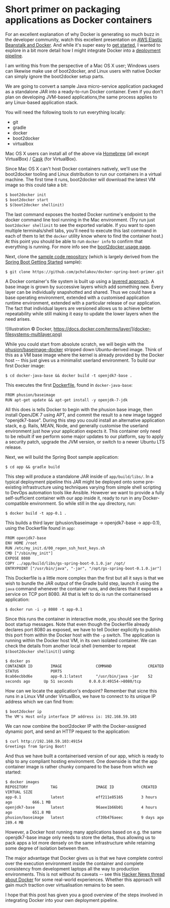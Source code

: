 Short primer on packaging applications as Docker containers
===========================================================

For an excellent explanation of why Docker is generating so much buzz in the developer community, watch this excellent presentation on [AWS Elastic Beanstalk and Docker](https://www.youtube.com/watch?v=OzLXj2W2Rss). And while it's super easy to [get started](https://docker.com/tryit/), I wanted to explore in a bit more detail how I might integrate Docker into a [deployment pipeline](http://martinfowler.com/bliki/DeploymentPipeline.html).

I am writing this from the perspective of a Mac OS X user; Windows users can likewise make use of boot2docker, and Linux users with native Docker can simply ignore the boot2docker setup parts.

We are going to convert a sample Java micro-service application packaged as a standalone JAR into a ready-to-run Docker container. Even if you don't plan on developing JVM-based applications,the same process applies to any Linux-based application stack.

You will need the following tools to run everything locally:

 * git
 * gradle
 * docker
 * boot2docker
 * virtualbox

Mac OS X users can install all of the above via [Homebrew](http://brew.sh) (all except VirtualBox) / [Cask](http://caskroom.io) (for VirtualBox).

Since Mac OS X can't host Docker containers natively, we'll use the boot2docker tooling and Linux distribution to run our containers in a virtual machine. The first time it runs, boot2docker will download the latest VM image so this could take a bit:

    $ boot2docker init
    $ boot2docker start
    $ $(boot2docker shellinit)

The last command exposes the hosted Docker runtime's endpoint to the docker command line tool running in the Mac environment. (Try run just ```boot2docker shellinit``` to see the exported variable. If you want to open multiple terminals/shell tabs, you'll need to execute this last command in each of them to let the ```docker``` utility know where to find the container host.) At this point you should be able to run ```docker info``` to confirm that everything is running. For more info see the [boot2docker usage page](https://docs.docker.com/installation/mac/).

Next, clone the [sample code repository](https://github.com/pcholakov/docker-spring-boot-primer) (which is largely derived from the [Spring Boot Getting Started](http://spring.io/guides/gs/spring-boot/) sample):

    $ git clone https://github.com/pcholakov/docker-spring-boot-primer.git

A Docker container's file system is built up using a [layered approach](https://docs.docker.com/terms/layer/). A base image is grown by successive layers which add something new. Every layer can be individually snapshotted and shared. Thus we could have a base operating environment, extended with a customised application runtime environment, extended with a particular release of our application. The fact that individual layers are versioned allows us to achieve better repeatability while still making it easy to update the lower layers when the need arises.

![Illustration &copy; Docker, https://docs.docker.com/terms/layer/](docker-filesystems-multilayer.png)

While you could start from absolute scratch, we will begin with the [phusion/baseimage-docker](http://phusion.github.io/baseimage-docker/) stripped down Ubuntu-derived image. Think of this as a VM base image where the kernel is already provided by the Docker host -- this just gives us a minimalist userland environment. To build our first Docker image:

    $ cd docker-java-base && docker build -t openjdk7-base .

This executes the first [Dockerfile](https://docs.docker.com/reference/builder/), found in ```docker-java-base```:

	FROM phusion/baseimage
	RUN apt-get update && apt-get install -y openjdk-7-jdk

All this does is tells Docker to begin with the phusion base image, then install OpenJDK 7 using APT, and commit the result to a new image tagged "openjdk7-base". During this step you could install an alternative application stack, e.g. Rails, MEAN, Node, and generally customise the userland environment just how your application expects it. This container only need to be rebuilt if we perform some major updates to our platform, say to apply a security patch, upgrade the JVM version, or switch to a newer Ubuntu LTS release.

Next, we will build the Spring Boot sample application:

    $ cd app && gradle build

This step will produce a standalone JAR inside of ```app/build/libs/```. In a typical deployment pipeline this JAR might be deployed onto some pre-existing infrastructure using techniques varying from simple shell scripting to DevOps automation tools like Ansible. However we want to provide a fully self-sufficient container with our app inside it, ready to run in any Docker-compatible environment. So while still in the ```app``` directory, run:

    $ docker build -t app-0.1 .

This builds a third layer (phusion/baseimage -> openjdk7-base -> app-0.1), using the Dockerfile found in ```app```:

	FROM openjdk7-base
	ENV HOME /root
	RUN /etc/my_init.d/00_regen_ssh_host_keys.sh
	CMD ["/sbin/my_init"]
	EXPOSE 8080
	COPY ../app/build/libs/gs-spring-boot-0.1.0.jar /opt/
	ENTRYPOINT ["/usr/bin/java", "-jar", "/opt/gs-spring-boot-0.1.0.jar"]

This Dockerfile is a little more complex than the first but all it says is that we wish to bundle the JAR output of the Gradle build step, launch it using the ```java``` command whenever the container runs, and declares that it exposes a service on TCP port 8080. All that is left to do is run the containerised application:

	$ docker run -i -p 8080 -t app-0.1

Since this runs the container in interactive mode, you should see the Spring boot startup messages. Note that even though the Dockerfile already declares port 8080 as exposed, we have to tell Docker explicitly to publish this port from within the Docker host with the ```-p``` switch. The application is running within the Docker host VM, in its own isolated container. We can check the details from another local shell (remember to repeat ```$(boot2docker shellinit)```) using:

	$ docker ps
	CONTAINER ID        IMAGE               COMMAND                CREATED             STATUS              PORTS
	8cab6ecbbd6e        app-0.1:latest      "/usr/bin/java -jar    52 seconds ago      Up 51 seconds       0.0.0.0:49154->8080/tcp

How can we locate the application's endpoint? Remember that sicne this runs in a Linux VM under VirtualBox, we have to connect to its unique IP address which we can find from:

	$ boot2docker ip
	The VM's Host only interface IP address is: 192.168.59.103

We can now combine the boot2docker IP with the Docker-assigned dynamic port, and send an HTTP request to the application:

	$ curl http://192.168.59.103:49154
	Greetings from Spring Boot!

And thus we have built a containerised version of our app, which is ready to ship to any compliant hosting environment. One downside is that the app container image is rather chunky compared to the base from which we started:

	$ docker images
	REPOSITORY          TAG                 IMAGE ID            CREATED             VIRTUAL SIZE
	app-0.1             latest              eff211e85165        3 hours ago         666.1 MB
    openjdk7-base       latest              96aee1b66b01        4 hours ago         651.8 MB
    phusion/baseimage   latest              cf39b476aeec        9 days ago          289.4 MB

However, a Docker host running many applications based on e.g. the same openjdk7-base image only needs to store the deltas, thus allowing us to pack apps a lot more densely on the same infrastructure while retaining some degree of isolation between them.

The major advantage that Docker gives us is that we have complete control over the execution environment inside the container and complete consistency from development laptops all the way to production environments. This is not without its caveats -- see this [Hacker News thread about Docker](https://news.ycombinator.com/item?id=8167928) for some real-world experiences. Whether this approach will gain much traction over virtualisation remains to be seen.

I hope that this post has given you a good overview of the steps involved in integrating Docker into your own deployment pipeline.
